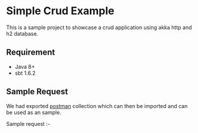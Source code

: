 # Simple Crud Example

This is a sample project to showcase a crud application using akka http and h2 database.

## Requirement

 - Java 8+
 - sbt 1.6.2

## Sample Request

We had exported [postman](https://www.postman.com/) collection which can then be imported and can be used as an sample.

Sample request :- 
